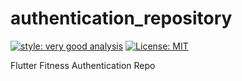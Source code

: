 # authentication_repository

[![style: very good analysis][very_good_analysis_badge]][very_good_analysis_link]
[![License: MIT][license_badge]][license_link]

Flutter Fitness Authentication Repo

[license_badge]: https://img.shields.io/badge/license-MIT-blue.svg
[license_link]: https://opensource.org/licenses/MIT
[very_good_analysis_badge]: https://img.shields.io/badge/style-very_good_analysis-B22C89.svg
[very_good_analysis_link]: https://pub.dev/packages/very_good_analysis
